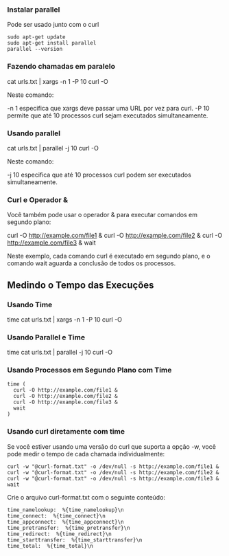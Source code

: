 ### Instalar parallel

Pode ser usado junto com o curl

```
sudo apt-get update
sudo apt-get install parallel
parallel --version
```

### Fazendo chamadas em paralelo

cat urls.txt | xargs -n 1 -P 10 curl -O

Neste comando:

-n 1 especifica que xargs deve passar uma URL por vez para curl.
-P 10 permite que até 10 processos curl sejam executados simultaneamente.

### Usando parallel

cat urls.txt | parallel -j 10 curl -O

Neste comando:

-j 10 especifica que até 10 processos curl podem ser executados simultaneamente.

### Curl e Operador &

Você também pode usar o operador & para executar comandos em segundo plano:

curl -O http://example.com/file1 &
curl -O http://example.com/file2 &
curl -O http://example.com/file3 &
wait

Neste exemplo, cada comando curl é executado em segundo plano, e o comando wait aguarda a conclusão de todos os processos.

## Medindo o Tempo das Execuções

### Usando Time

time cat urls.txt | xargs -n 1 -P 10 curl -O

### Usando Parallel e Time

time cat urls.txt | parallel -j 10 curl -O

### Usando Processos em Segundo Plano com Time

```
time (
  curl -O http://example.com/file1 &
  curl -O http://example.com/file2 &
  curl -O http://example.com/file3 &
  wait
)
```

### Usando curl diretamente com time

Se você estiver usando uma versão do curl que suporta a opção -w, você pode medir o tempo de cada chamada individualmente:

```
curl -w "@curl-format.txt" -o /dev/null -s http://example.com/file1 &
curl -w "@curl-format.txt" -o /dev/null -s http://example.com/file2 &
curl -w "@curl-format.txt" -o /dev/null -s http://example.com/file3 &
wait
```

Crie o arquivo curl-format.txt com o seguinte conteúdo:

```
time_namelookup:  %{time_namelookup}\n
time_connect:  %{time_connect}\n
time_appconnect:  %{time_appconnect}\n
time_pretransfer:  %{time_pretransfer}\n
time_redirect:  %{time_redirect}\n
time_starttransfer:  %{time_starttransfer}\n
time_total:  %{time_total}\n

```
